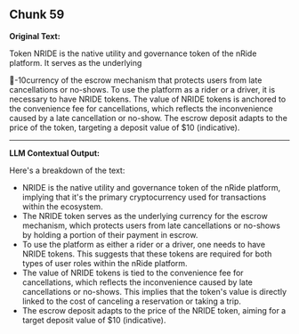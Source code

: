 ## Chunk 59

**Original Text:**

Token
NRIDE is the native utility and governance token of the nRide platform. It serves as the underlying

-10currency of the escrow mechanism that protects users from late cancellations or no-shows. To use the platform as a rider or a driver, it is necessary to have NRIDE tokens. The value of NRIDE tokens is anchored to the convenience fee for cancellations, which reflects the inconvenience caused by a late cancellation or no-show. The escrow deposit adapts to the price of the token, targeting a deposit value of $10 (indicative).

---

**LLM Contextual Output:**

Here's a breakdown of the text:

* NRIDE is the native utility and governance token of the nRide platform, implying that it's the primary cryptocurrency used for transactions within the ecosystem.
* The NRIDE token serves as the underlying currency for the escrow mechanism, which protects users from late cancellations or no-shows by holding a portion of their payment in escrow.
* To use the platform as either a rider or a driver, one needs to have NRIDE tokens. This suggests that these tokens are required for both types of user roles within the nRide platform.
* The value of NRIDE tokens is tied to the convenience fee for cancellations, which reflects the inconvenience caused by late cancellations or no-shows. This implies that the token's value is directly linked to the cost of canceling a reservation or taking a trip.
* The escrow deposit adapts to the price of the NRIDE token, aiming for a target deposit value of $10 (indicative).
